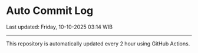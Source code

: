 # Auto Commit Log

Last updated: Friday, 10-10-2025 03:14 WIB

---

This repository is automatically updated every 2 hour using GitHub Actions.
